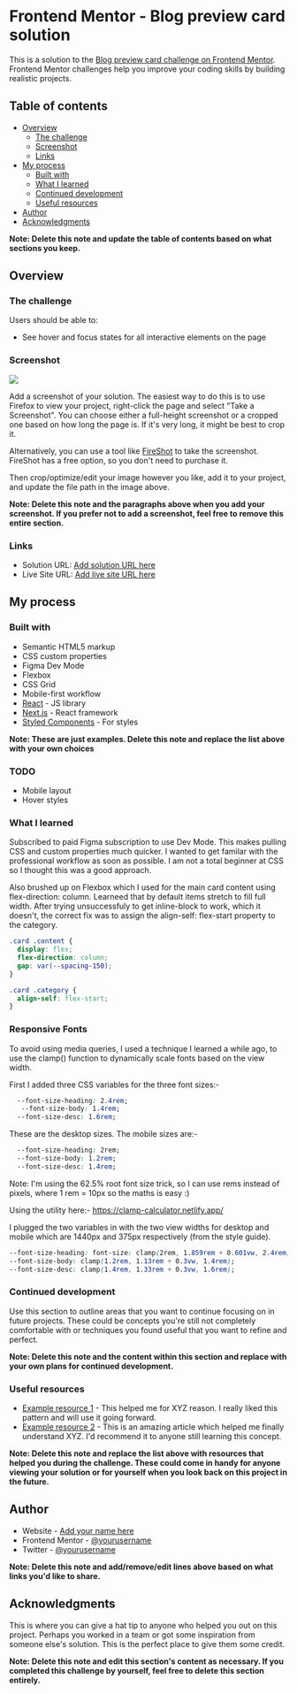 # Frontend Mentor - Blog preview card solution

This is a solution to the [Blog preview card challenge on Frontend Mentor](https://www.frontendmentor.io/challenges/blog-preview-card-ckPaj01IcS). Frontend Mentor challenges help you improve your coding skills by building realistic projects. 

## Table of contents

- [Overview](#overview)
  - [The challenge](#the-challenge)
  - [Screenshot](#screenshot)
  - [Links](#links)
- [My process](#my-process)
  - [Built with](#built-with)
  - [What I learned](#what-i-learned)
  - [Continued development](#continued-development)
  - [Useful resources](#useful-resources)
- [Author](#author)
- [Acknowledgments](#acknowledgments)

**Note: Delete this note and update the table of contents based on what sections you keep.**

## Overview

### The challenge

Users should be able to:

- See hover and focus states for all interactive elements on the page

### Screenshot

![](./screenshot.jpg)

Add a screenshot of your solution. The easiest way to do this is to use Firefox to view your project, right-click the page and select "Take a Screenshot". You can choose either a full-height screenshot or a cropped one based on how long the page is. If it's very long, it might be best to crop it.

Alternatively, you can use a tool like [FireShot](https://getfireshot.com/) to take the screenshot. FireShot has a free option, so you don't need to purchase it. 

Then crop/optimize/edit your image however you like, add it to your project, and update the file path in the image above.

**Note: Delete this note and the paragraphs above when you add your screenshot. If you prefer not to add a screenshot, feel free to remove this entire section.**

### Links

- Solution URL: [Add solution URL here](https://your-solution-url.com)
- Live Site URL: [Add live site URL here](https://your-live-site-url.com)

## My process

### Built with

- Semantic HTML5 markup
- CSS custom properties
- Figma Dev Mode
- Flexbox
- CSS Grid
- Mobile-first workflow
- [React](https://reactjs.org/) - JS library
- [Next.js](https://nextjs.org/) - React framework
- [Styled Components](https://styled-components.com/) - For styles

**Note: These are just examples. Delete this note and replace the list above with your own choices**

### TODO

- Mobile layout 
- Hover styles

### What I learned

Subscribed to paid Figma subscription to use Dev Mode. This makes pulling CSS and custom properties much quicker. I wanted to get familar with the professional workflow as soon as possible. I am not a total beginner at CSS so I thought this was a good approach.

Also brushed up on Flexbox which I used for the main card content using flex-direction: column. Learneed that by default items stretch to fill full width. After trying unsuccessfuly to get inline-block to work, which it doesn't, the correct fix was to assign the align-self: flex-start property to the category.


```css
.card .content {
  display: flex;
  flex-direction: column;
  gap: var(--spacing-150);
}

.card .category {
  align-self: flex-start;
}
```

### Responsive Fonts

To avoid using media queries, I used a technique I learned a while ago, to use the clamp() function to dynamically scale fonts based on the view width.

First I added three CSS variables for the three font sizes:-

```css
  --font-size-heading: 2.4rem;
   --font-size-body: 1.4rem;
  --font-size-desc: 1.6rem;
```

These are the desktop sizes. The mobile sizes are:-

```css
  --font-size-heading: 2rem;
  --font-size-body: 1.2rem;
  --font-size-desc: 1.4rem;
```
Note: I'm using the 62.5% root font size trick, so I can use rems instead of pixels, where 1 rem = 10px so the maths is easy :)

Using the utility here:-
https://clamp-calculator.netlify.app/

I plugged the two variables in with the two view widths for desktop and mobile which are 1440px and 375px respectively (from the style guide).

```css
--font-size-heading: font-size: clamp(2rem, 1.859rem + 0.601vw, 2.4rem);
--font-size-body: clamp(1.2rem, 1.13rem + 0.3vw, 1.4rem);
--font-size-desc: clamp(1.4rem, 1.33rem + 0.3vw, 1.6rem);
```



### Continued development

Use this section to outline areas that you want to continue focusing on in future projects. These could be concepts you're still not completely comfortable with or techniques you found useful that you want to refine and perfect.

**Note: Delete this note and the content within this section and replace with your own plans for continued development.**

### Useful resources

- [Example resource 1](https://www.example.com) - This helped me for XYZ reason. I really liked this pattern and will use it going forward.
- [Example resource 2](https://www.example.com) - This is an amazing article which helped me finally understand XYZ. I'd recommend it to anyone still learning this concept.

**Note: Delete this note and replace the list above with resources that helped you during the challenge. These could come in handy for anyone viewing your solution or for yourself when you look back on this project in the future.**

## Author

- Website - [Add your name here](https://www.your-site.com)
- Frontend Mentor - [@yourusername](https://www.frontendmentor.io/profile/yourusername)
- Twitter - [@yourusername](https://www.twitter.com/yourusername)

**Note: Delete this note and add/remove/edit lines above based on what links you'd like to share.**

## Acknowledgments

This is where you can give a hat tip to anyone who helped you out on this project. Perhaps you worked in a team or got some inspiration from someone else's solution. This is the perfect place to give them some credit.

**Note: Delete this note and edit this section's content as necessary. If you completed this challenge by yourself, feel free to delete this section entirely.**
